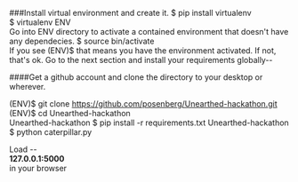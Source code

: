 ###Install virtual environment and create it.
$ pip install virtualenv  
$ virtualenv ENV  
Go into ENV directory to activate a contained environment that doesn't have any dependecies.
$ source bin/activate  
If you see (ENV)$ that means you have the environment activated. If not, that's ok. Go to the next section and install your requirements globally--


####Get a github account and clone the directory to your desktop or wherever.

(ENV)$ git clone https://github.com/posenberg/Unearthed-hackathon.git  
(ENV)$ cd Unearthed-hackathon  
Unearthed-hackathon $ pip install -r requirements.txt 
Unearthed-hackathon $ python caterpillar.py  

Load --  
**127.0.0.1:5000**  
in your browser 


